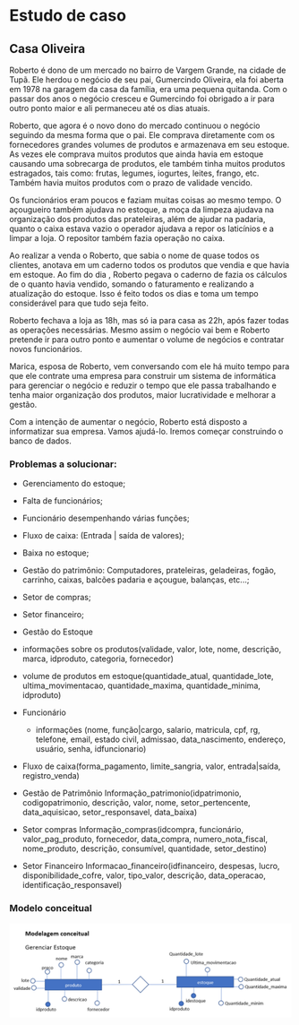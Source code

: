 # Estudo de caso
## Casa Oliveira

Roberto é dono de um mercado no bairro de Vargem Grande, na cidade de Tupã. Ele herdou o negócio de seu pai, Gumercindo Oliveira, ela foi aberta em 1978 na garagem da casa da família, era uma pequena quitanda. Com o passar dos anos o negócio cresceu e Gumercindo foi obrigado a ir para outro ponto maior e ali permaneceu até os dias atuais.

Roberto, que agora é o novo dono do mercado continuou o negócio seguindo da mesma forma que o pai. Ele comprava diretamente com os fornecedores grandes volumes de produtos e armazenava em seu estoque. As vezes ele comprava muitos produtos que ainda havia em estoque causando uma sobrecarga de produtos, ele também tinha muitos produtos estragados, tais como: frutas, legumes, iogurtes, leites, frango, etc. Também havia muitos produtos com o prazo de validade vencido.


Os funcionários eram poucos e faziam muitas coisas ao mesmo tempo. O açougueiro também ajudava no estoque, a moça da limpeza ajudava na organização dos produtos das prateleiras, além de ajudar na padaria, quanto o caixa estava vazio o operador ajudava a repor os laticínios e a limpar a loja. O repositor também fazia operação no caixa.

Ao realizar a venda o Roberto, que sabia o nome de quase todos os clientes, anotava em um caderno todos os produtos que vendia e que havia em estoque. Ao fim do dia , Roberto pegava o caderno de fazia os cálculos de o quanto havia vendido, somando o faturamento e realizando a atualização do estoque. Isso é feito todos os dias e toma um tempo considerável para que tudo seja feito.

Roberto fechava a loja as 18h, mas só ia para casa as 22h, após fazer todas as operações necessárias. Mesmo assim o negócio vai bem e Roberto pretende ir para outro ponto e aumentar o volume de negócios e contratar novos funcionários.

Marica, esposa de Roberto, vem conversando com ele há muito tempo para que ele contrate uma empresa para construir um sistema de informática para gerenciar o negócio e reduzir o tempo que ele passa trabalhando e tenha maior organização dos produtos, maior lucratividade e melhorar a gestão.

Com a intenção de aumentar o negócio, Roberto está disposto a informatizar sua empresa. Vamos ajudá-lo. Iremos começar construindo o banco de dados.

### Problemas a solucionar:
 - Gerenciamento do estoque;
- Falta de funcionários;
- Funcionário desempenhando várias funções;
- Fluxo de caixa: (Entrada | saída de valores);
- Baixa no estoque;
- Gestão do patrimônio: Computadores, prateleiras, geladeiras, fogão, carrinho, caixas, balcões padaria e açougue, balanças, etc...;
- Setor de compras;
- Setor financeiro;

- Gestão do Estoque
- informações sobre os produtos(validade, valor, lote, nome, descrição, marca, idproduto, categoria, fornecedor)
- volume de produtos em estoque(quantidade_atual, quantidade_lote, ultima_movimentacao, quantidade_maxima, quantidade_minima, idproduto)

- Funcionário
	- informações (nome, função|cargo, salario, matricula, cpf, rg, telefone, email, estado civil, admissao, data_nascimento, endereço, usuário, senha, idfuncionario)

- Fluxo de caixa(forma_pagamento, limite_sangria, valor, entrada|saída, registro_venda)

- Gestão de Patrimônio
	Informação_patrimonio(idpatrimonio, codigopatrimonio, descrição, valor, nome, setor_pertencente, data_aquisicao, setor_responsavel, data_baixa)


- Setor compras
	Informação_compras(idcompra, funcionário, valor_pag_produto, fornecedor, data_compra, numero_nota_fiscal, nome_produto, descrição, consumível, quantidade, setor_destino)

- Setor Financeiro
	Informacao_financeiro(idfinanceiro, despesas, lucro, disponibilidade_cofre, valor, tipo_valor, descrição, data_operacao, identificação_responsavel)

### Modelo conceitual

!['Diagrama do modelo conceitual'](./modeloconceitual.png)
